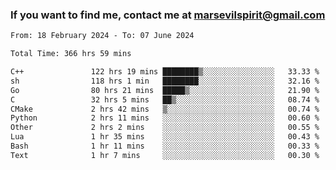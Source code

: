 ### If you want to find me, contact me at marsevilspirit@gmail.com

<!--
**marsevilspirit/marsevilspirit** is a ✨ _special_ ✨ repository because its `README.md` (this file) appears on your GitHub profile.

Here are some ideas to get you started:

- 🔭 I’m currently working on ...
- 🌱 I’m currently learning ...
- 👯 I’m looking to collaborate on ...
- 🤔 I’m looking for help with ...
- 💬 Ask me about ...
- 📫 How to reach me: ...
- 😄 Pronouns: ...
- ⚡ Fun fact: ...
-->
<!--START_SECTION:waka-->

```txt
From: 18 February 2024 - To: 07 June 2024

Total Time: 366 hrs 59 mins

C++               122 hrs 19 mins ████████▒░░░░░░░░░░░░░░░░   33.33 %
sh                118 hrs 1 min   ████████░░░░░░░░░░░░░░░░░   32.16 %
Go                80 hrs 21 mins  █████▒░░░░░░░░░░░░░░░░░░░   21.90 %
C                 32 hrs 5 mins   ██▒░░░░░░░░░░░░░░░░░░░░░░   08.74 %
CMake             2 hrs 42 mins   ▒░░░░░░░░░░░░░░░░░░░░░░░░   00.74 %
Python            2 hrs 11 mins   ░░░░░░░░░░░░░░░░░░░░░░░░░   00.60 %
Other             2 hrs 2 mins    ░░░░░░░░░░░░░░░░░░░░░░░░░   00.55 %
Lua               1 hr 35 mins    ░░░░░░░░░░░░░░░░░░░░░░░░░   00.43 %
Bash              1 hr 11 mins    ░░░░░░░░░░░░░░░░░░░░░░░░░   00.33 %
Text              1 hr 7 mins     ░░░░░░░░░░░░░░░░░░░░░░░░░   00.30 %
```

<!--END_SECTION:waka-->
